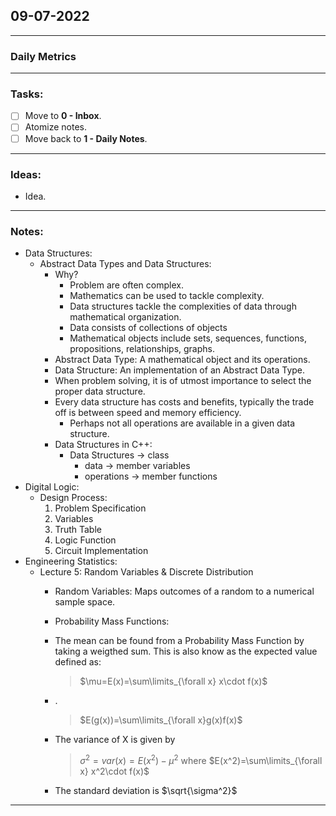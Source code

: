 ## 09-07-2022
---
### Daily Metrics
---
### Tasks:
- [ ] Move to **0 - Inbox**.
- [ ] Atomize notes.
- [ ] Move back to **1 - Daily Notes**.
---
### Ideas:
- Idea.
---
### Notes:
- Data Structures:
	- Abstract Data Types and Data Structures:
		- Why?
			- Problem are often complex.
			- Mathematics can be used to tackle complexity.
			- Data structures tackle the complexities of data through mathematical organization.
			- Data consists of collections of objects
			- Mathematical objects include sets, sequences, functions, propositions, relationships, graphs.
		- Abstract Data Type: A mathematical object and its operations.
		- Data Structure: An implementation of an Abstract Data Type.
		- When problem solving, it is of utmost importance to select the proper data structure. 
		- Every data structure has costs and benefits, typically the trade off is between speed and memory efficiency.
			- Perhaps not all operations are available in a given data structure.
		- Data Structures in C++:
			- Data Structures -> class
				- data -> member variables
				-  operations -> member functions
- Digital Logic:
	- Design Process:
		1. Problem Specification
		2. Variables
		3. Truth Table
		4. Logic Function
		5. Circuit Implementation
- Engineering Statistics:
	- Lecture 5: Random Variables & Discrete Distribution
		- Random Variables: Maps outcomes of a random to a numerical sample space.
		- Probability Mass Functions: 
		- The mean can be found from a Probability Mass Function by taking a weigthed sum. This is also know as the expected value defined as:
			>$\mu=E(x)=\sum\limits_{\forall x}  x\cdot f(x)$
		- .
			> $E(g(x))=\sum\limits_{\forall x}g(x)f(x)$
		- The variance of X is given by
			>$\sigma^2=var(x)=E(x^2)-\mu^2$
			>where $E(x^2)=\sum\limits_{\forall x} x^2\cdot f(x)$
			
		- The standard deviation is $\sqrt{\sigma^2}$
---